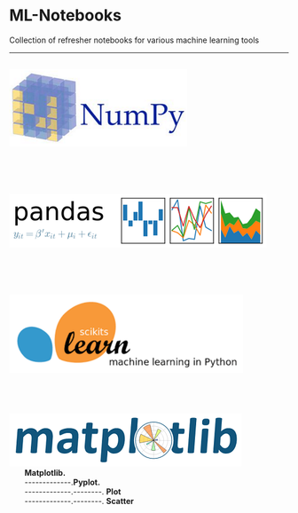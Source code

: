 # ML-Notebooks
Collection of refresher notebooks for various machine learning tools

-------------------------------------------------------------------------------------------  
[![Image Alt Text](images/NumPy.png)](numpy)  
<br><br>  
-------------------------------------------------------------------------------------------  
[![Image Alt Text](images/Pandas.png)](pandas)  
<br><br>  
-------------------------------------------------------------------------------------------  
[![Image Alt Text](images/scikit-learn.png)](scikit-learn)  
<br><br>  
-------------------------------------------------------------------------------------------  
[![Image Alt Text](images/Matplotlib.png)](matplotlib)  
&nbsp;&nbsp;&nbsp;&nbsp;&nbsp;&nbsp;&nbsp;<b>Matplotlib.</b>  
&nbsp;&nbsp;&nbsp;&nbsp;&nbsp;&nbsp;&nbsp;-------------.<b>Pyplot.</b>  
&nbsp;&nbsp;&nbsp;&nbsp;&nbsp;&nbsp;&nbsp;-------------.--------. <b>Plot</b>  
&nbsp;&nbsp;&nbsp;&nbsp;&nbsp;&nbsp;&nbsp;-------------.--------. <b>Scatter</b>  
